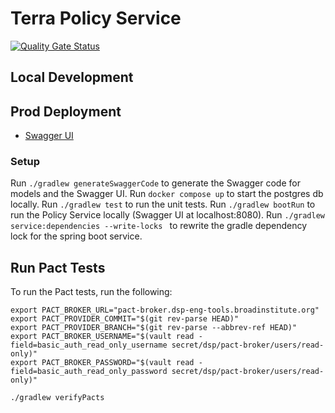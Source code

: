 # Terra Policy Service

[![Quality Gate Status](https://sonarcloud.io/api/project_badges/measure?project=terra-policy-service&metric=alert_status)](https://sonarcloud.io/summary/new_code?id=terra-policy-service)

## Local Development

## Prod Deployment
* [Swagger UI](https://tps.dsde-prod.broadinstitute.org/)

### Setup
Run `./gradlew generateSwaggerCode` to generate the Swagger code for models and the Swagger UI.
Run `docker compose up` to start the postgres db locally.
Run `./gradlew test` to run the unit tests.
Run `./gradlew bootRun` to run the Policy Service locally (Swagger UI at localhost:8080).
Run `./gradlew service:dependencies --write-locks ` to rewrite the gradle dependency lock for the spring boot service.

## Run Pact Tests
To run the Pact tests, run the following:

```shell
export PACT_BROKER_URL="pact-broker.dsp-eng-tools.broadinstitute.org"
export PACT_PROVIDER_COMMIT="$(git rev-parse HEAD)"
export PACT_PROVIDER_BRANCH="$(git rev-parse --abbrev-ref HEAD)"
export PACT_BROKER_USERNAME="$(vault read -field=basic_auth_read_only_username secret/dsp/pact-broker/users/read-only)"
export PACT_BROKER_PASSWORD="$(vault read -field=basic_auth_read_only_password secret/dsp/pact-broker/users/read-only)"

./gradlew verifyPacts
```
